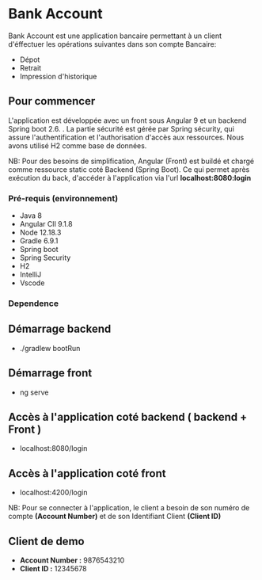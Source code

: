 # Bank Account

 Bank Account est une application  bancaire permettant à un client d'éffectuer les opérations suivantes dans son compte Bancaire:
 - Dépot
 - Retrait
 - Impression d'historique

## Pour commencer

L'application est développée avec un front sous Angular 9 et un backend Spring boot 2.6. .
La partie sécurité est gérée par Spring sécurity, qui assure l'authentification  et l'authorisation d'accès aux ressources.
Nous avons utilisé H2 comme base de données.

NB: Pour des besoins de simplification, Angular (Front) est buildé et chargé comme ressource static coté Backend (Spring Boot). 
 Ce qui permet après exécution du back, d'accéder à l'application via l'url **localhost:8080:login**

### Pré-requis (environnement)

- Java 8
- Angular ClI 9.1.8
- Node 12.18.3
- Gradle 6.9.1
- Spring boot 
- Spring Security
- H2
- IntelliJ
- Vscode

### Dependence

## Démarrage backend

- ./gradlew bootRun

## Démarrage front

-  ng serve

## Accès à l'application coté backend ( backend + Front ) 

- localhost:8080/login

## Accès à l'application coté front

- localhost:4200/login

NB: Pour se connecter à l'application, le client a besoin de son numéro de compte **(Account Number)** et de son Identifiant Client **(Client ID)** 

## Client de demo

- **Account Number :** 9876543210
- **Client ID      :** 12345678



